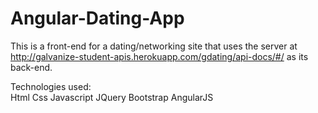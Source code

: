 # Angular-Dating-App

This is a front-end for a dating/networking site that uses the server at http://galvanize-student-apis.herokuapp.com/gdating/api-docs/#/ as its back-end.

Technologies used:  
Html
Css
Javascript
JQuery
Bootstrap
AngularJS
